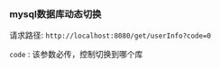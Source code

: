 ### mysql数据库动态切换

请求路径: ` http://localhost:8080/get/userInfo?code=0  ` 

 ` code ` : 该参数必传，控制切换到哪个库

